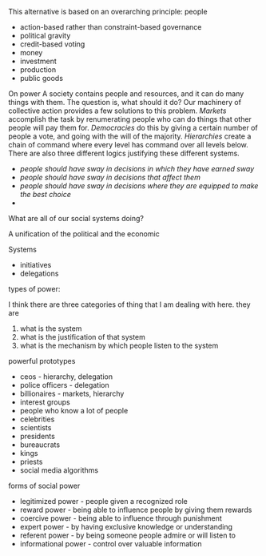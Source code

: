 This alternative is based on an overarching principle: people 
- action-based rather than constraint-based governance 
- political gravity
- credit-based voting
- money 
- investment
- production
- public goods






On power
A society contains people and resources, and it can do many things with them. The question is, what should it do? Our machinery of collective action provides a few solutions to this problem. *Markets* accomplish the task by renumerating people who can do things that other people will pay them for. *Democracies* do this by giving a certain number of people a vote, and going with the will of the majority. *Hierarchies* create a chain of command where every level has command over all levels below. There are also three different logics justifying these different systems. 
- *people should have sway in decisions in which they have earned sway*
- *people should have sway in decisions that affect them*
- *people should have sway in decisions where they are equipped to make the best choice*
- 

What are all of our social systems doing?

A unification of the political and the economic


Systems
- initiatives
- delegations


types of power:

I think there are three categories of thing that I am dealing with here. they are
1. what is the system 
2. what is the justification of that system
3. what is the mechanism by which people listen to the system

powerful prototypes
- ceos - hierarchy, delegation
- police officers - delegation 
- billionaires - markets, hierarchy
- interest groups
- people who know a lot of people
- celebrities
- scientists 
- presidents
- bureaucrats
- kings
- priests
- social media algorithms

forms of social power
- legitimized power - people given a recognized role
- reward power - being able to influence people by giving them rewards
- coercive power - being able to influence through punishment
- expert power - by having exclusive knowledge or understanding
- referent power - by being someone people admire or will listen to
- informational power - control over valuable information

